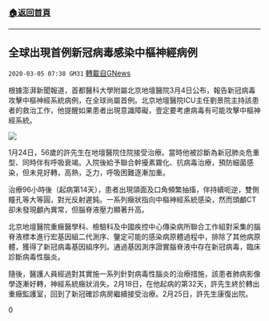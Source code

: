 ###  [:house:返回首頁](https://github.com/ourhimalayas/txt)
---

## 全球出現首例新冠病毒感染中樞神經病例
`2020-03-05 07:38 GM31` [轉載自GNews](https://gnews.org/zh-hant/131513/)

根據澎湃新聞報道，首都醫科大學附屬北京地壇醫院3月4日公布，報告新冠病毒攻擊中樞神經系統病例，在全球尚屬首例。北京地壇醫院ICU主任劉景院主持該患者的救治工作，他提醒如果患者出現意識障礙，壹定要考慮病毒有可能攻擊中樞神經系統。


![](https://s3-ap-northeast-1.amazonaws.com/news.guo.offload.media/wp-content/uploads/2020/03/05071451/1-20.jpg)


1月24日，56歲的許先生在地壇醫院住院接受治療。當時他被診斷為新冠肺炎危重型、同時伴有呼吸衰竭。入院後給予聯合幹擾素霧化、抗病毒治療，預防細菌感染，但未見好轉，高熱，乏力，呼吸困難逐漸加重。

治療96小時後（起病第14天），患者出現頜面及口角頻繁抽搐，伴持續呃逆，雙側瞳孔等大等圓，對光反射遲鈍。一系列癥狀指向中樞神經系統感染，然而頭顱CT卻未發現顱內異常，但腦脊液壓力顯著升高。

北京地壇醫院重癥醫學科、檢驗科及中國疾控中心傳染病所聯合工作組對采集的腦脊液標本進行宏基因組二代測序、鑒定可能的感染病原體過程中，排除了其他病原體，獲得了新冠病毒基因組序列。通過基因測序證實腦脊液中存在新冠病毒，臨床診斷病毒性腦炎。

隨後，醫護人員經過對其實施一系列針對病毒性腦炎的治療措施，該患者肺病影像學逐漸好轉，神經系統癥狀消失。2月18日，在他起病的第32天，許先生終於轉出重癥監護室，回到了新冠確診病房繼續接受治療。2月25日，許先生康復出院。

0
